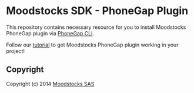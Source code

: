 # Moodstocks SDK - PhoneGap Plugin

This repository contains necessary resource for you to install Moodstocks
PhoneGap plugin via [PhoneGap CLI](http://docs.phonegap.com/en/3.0.0/guide_cli_index.md.html).

Follow our [tutorial](https://moodstocks.com/docs/phonegap/using-the-moodstocks-sdk-in-your-phonegap-application/) to get Moodstocks PhoneGap plugin working in your project!

## Copyright

Copyright (c) 2014 [Moodstocks SAS](http://www.moodstocks.com)

